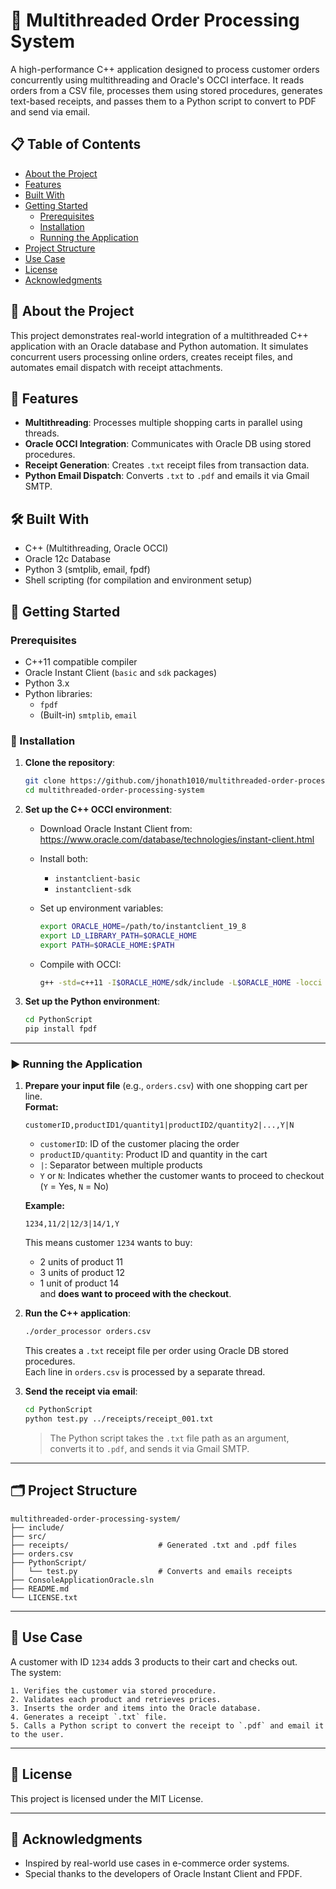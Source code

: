
# 🧵 Multithreaded Order Processing System

A high-performance C++ application designed to process customer orders concurrently using multithreading and Oracle's OCCI interface. It reads orders from a CSV file, processes them using stored procedures, generates text-based receipts, and passes them to a Python script to convert to PDF and send via email.

## 📋 Table of Contents

- [About the Project](#about-the-project)
- [Features](#features)
- [Built With](#built-with)
- [Getting Started](#getting-started)
  - [Prerequisites](#prerequisites)
  - [Installation](#installation)
  - [Running the Application](#running-the-application)
- [Project Structure](#project-structure)
- [Use Case](#use-case)
- [License](#license)
- [Acknowledgments](#acknowledgments)

## 📖 About the Project

This project demonstrates real-world integration of a multithreaded C++ application with an Oracle database and Python automation. It simulates concurrent users processing online orders, creates receipt files, and automates email dispatch with receipt attachments.

## 🚀 Features

- **Multithreading**: Processes multiple shopping carts in parallel using threads.
- **Oracle OCCI Integration**: Communicates with Oracle DB using stored procedures.
- **Receipt Generation**: Creates `.txt` receipt files from transaction data.
- **Python Email Dispatch**: Converts `.txt` to `.pdf` and emails it via Gmail SMTP.

## 🛠️ Built With

- C++ (Multithreading, Oracle OCCI)
- Oracle 12c Database
- Python 3 (smtplib, email, fpdf)
- Shell scripting (for compilation and environment setup)

## 🏁 Getting Started

### Prerequisites

- C++11 compatible compiler
- Oracle Instant Client (`basic` and `sdk` packages)
- Python 3.x
- Python libraries:
  - `fpdf`
  - (Built-in) `smtplib`, `email`

### 🔧 Installation

1. **Clone the repository**:
   ```bash
   git clone https://github.com/jhonath1010/multithreaded-order-processing-system.git
   cd multithreaded-order-processing-system
   ```

2. **Set up the C++ OCCI environment**:
   - Download Oracle Instant Client from: https://www.oracle.com/database/technologies/instant-client.html
   - Install both:
     - `instantclient-basic`
     - `instantclient-sdk`
   - Set up environment variables:
     ```bash
     export ORACLE_HOME=/path/to/instantclient_19_8
     export LD_LIBRARY_PATH=$ORACLE_HOME
     export PATH=$ORACLE_HOME:$PATH
     ```

   - Compile with OCCI:
     ```bash
     g++ -std=c++11 -I$ORACLE_HOME/sdk/include -L$ORACLE_HOME -locci -lclntsh -pthread src/*.cpp -o order_processor
     ```

3. **Set up the Python environment**:
   ```bash
   cd PythonScript
   pip install fpdf
   ```

---

### ▶️ Running the Application

1. **Prepare your input file** (e.g., `orders.csv`) with one shopping cart per line.  
   **Format:**
   ```
   customerID,productID1/quantity1|productID2/quantity2|...,Y|N
   ```

   - `customerID`: ID of the customer placing the order  
   - `productID/quantity`: Product ID and quantity in the cart  
   - `|`: Separator between multiple products  
   - `Y` or `N`: Indicates whether the customer wants to proceed to checkout (`Y` = Yes, `N` = No)

   **Example:**
   ```
   1234,11/2|12/3|14/1,Y
   ```

   This means customer `1234` wants to buy:
   - 2 units of product 11  
   - 3 units of product 12  
   - 1 unit of product 14  
   and **does want to proceed with the checkout**.

2. **Run the C++ application**:
   ```bash
   ./order_processor orders.csv
   ```
   This creates a `.txt` receipt file per order using Oracle DB stored procedures.  
   Each line in `orders.csv` is processed by a separate thread.

3. **Send the receipt via email**:
   ```bash
   cd PythonScript
   python test.py ../receipts/receipt_001.txt
   ```
   > The Python script takes the `.txt` file path as an argument, converts it to `.pdf`, and sends it via Gmail SMTP.

---

## 🗂️ Project Structure

```
multithreaded-order-processing-system/
├── include/
├── src/
├── receipts/                    # Generated .txt and .pdf files
├── orders.csv
├── PythonScript/
│   └── test.py                  # Converts and emails receipts
├── ConsoleApplicationOracle.sln
├── README.md
└── LICENSE.txt
```

---

## 🎯 Use Case

A customer with ID `1234` adds 3 products to their cart and checks out.  
The system:

    1. Verifies the customer via stored procedure.
    2. Validates each product and retrieves prices.
    3. Inserts the order and items into the Oracle database.
    4. Generates a receipt `.txt` file.
    5. Calls a Python script to convert the receipt to `.pdf` and email it to the user.

---

## 📄 License

This project is licensed under the MIT License.

---

## 🙏 Acknowledgments

- Inspired by real-world use cases in e-commerce order systems.
- Special thanks to the developers of Oracle Instant Client and FPDF.
